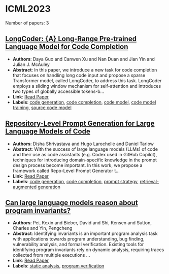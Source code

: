# ICML2023

Number of papers: 3

## [LongCoder: {A} Long-Range Pre-trained Language Model for Code Completion](paper_1.md)
- **Authors**: Daya Guo and Canwen Xu and Nan Duan and Jian Yin and Julian J. McAuley
- **Abstract**: In this paper, we introduce a new task for code completion that focuses on handling long code input and propose a sparse Transformer model, called LongCoder, to address this task. LongCoder employs a sliding window mechanism for self-attention and introduces two types of globally accessible tokens-b...
- **Link**: [Read Paper](https://proceedings.mlr.press/v202/guo23j.html)
- **Labels**: [code generation](../../labels/code_generation.md), [code completion](../../labels/code_completion.md), [code model](../../labels/code_model.md), [code model training](../../labels/code_model_training.md), [source code model](../../labels/source_code_model.md)

## [Repository-Level Prompt Generation for Large Language Models of Code](paper_2.md)
- **Authors**: Disha Shrivastava and Hugo Larochelle and Daniel Tarlow
- **Abstract**: With the success of large language models (LLMs) of code and their use as code assistants (e.g. Codex used in GitHub Copilot), techniques for introducing domain-specific knowledge in the prompt design process become important. In this work, we propose a framework called Repo-Level Prompt Generator t...
- **Link**: [Read Paper](https://proceedings.mlr.press/v202/shrivastava23a.html)
- **Labels**: [code generation](../../labels/code_generation.md), [code completion](../../labels/code_completion.md), [prompt strategy](../../labels/prompt_strategy.md), [retrieval-augmented generation](../../labels/retrieval-augmented_generation.md)

## [Can large language models reason about program invariants?](paper_3.md)
- **Authors**: Pei, Kexin and Bieber, David and Shi, Kensen and Sutton, Charles and Yin, Pengcheng
- **Abstract**: Identifying invariants is an important program analysis task with applications towards program understanding, bug finding, vulnerability analysis, and formal verification. Existing tools for identifying program invariants rely on dynamic analysis, requiring traces collected from multiple executions ...
- **Link**: [Read Paper](https://openreview.net/pdf?id=mXv2aVqUGG)
- **Labels**: [static analysis](../../labels/static_analysis.md), [program verification](../../labels/program_verification.md)

